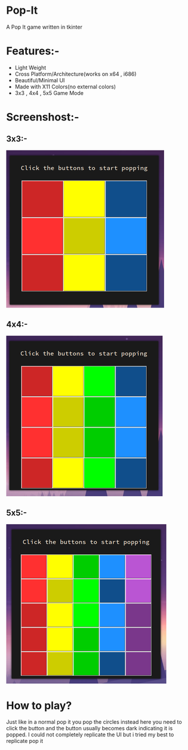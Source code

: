 # Pop-It
A Pop It game written in tkinter

# Features:-

- Light Weight
- Cross Platform/Architecture(works on x64 , i686)
- Beautiful/Minimal UI
- Made with X11 Colors(no external colors)
- 3x3 , 4x4 , 5x5 Game Mode

# Screenshost:-

## 3x3:- 
![master](img/33.png)


## 4x4:- 
![master](img/44.png)


## 5x5:- 
![master](img/55.png)

# How to play?

Just like in a normal pop it you pop the circles instead here you need to click the button and the button usually becomes dark indicating it is popped. I could not completely replicate the UI but i tried my best to replicate pop it
